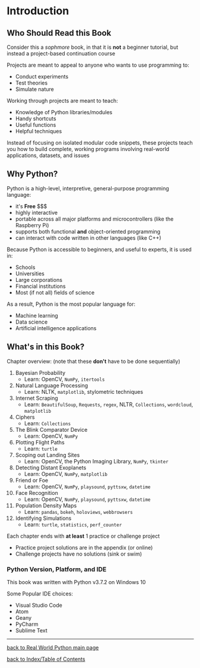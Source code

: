 # Introduction

## Who Should Read this Book

Consider this a *sophmore* book, in that it is **not** a beginner tutorial, but instead a 
project-based continuation course

Projects are meant to appeal to anyone who wants to use programming to:
* Conduct experiments
* Test theories
* Simulate nature

Working through projects are meant to teach:
* Knowledge of Python libraries/modules
* Handy shortcuts
* Useful functions
* Helpful techniques

Instead of focusing on isolated modular code snippets, these projects teach you how to 
build complete, working programs involving real-world applications, datasets, and issues


## Why Python?

Python is a high-level, interpretive, general-purpose programming language:
* it's **Free** $$$
* highly interactive
* portable across all major platforms and microcontrollers (like the Raspberry Pi)
* supports both functional **and** object-oriented programming
* can interact with code written in other languages (like C++)

Because Python is accessible to beginners, and useful to experts, it is used in:
* Schools
* Universities
* Large corporations
* Financial institutions
* Most (if not all) fields of science

As a result, Python is the most popular language for:
* Machine learning
* Data science
* Artificial intelligence applications


## What's in this Book?

Chapter overview: (note that these **don't** have to be done sequentially)
1. Bayesian Probability
    - Learn: OpenCV, `NumPy`, `itertools`
2. Natural Language Processing
    - Learn: NLTK, `matplotlib`, stylometric techniques
3. Internet Scraping
    - Learn: `BeautifulSoup`, `Requests`, `regex`, NLTR, `Collections`, `wordcloud`, `matplotlib`
4. Ciphers
    - Learn: `Collections`
5. The Blink Comparator Device
    - Learn: OpenCV, `NumPy`
6. Plotting Flight Paths
    - Learn: `turtle`
7. Scoping out Landing Sites
    - Learn: OpenCV, the Python Imaging Library, `NumPy`, `tkinter`
8. Detecting Distant Exoplanets
    - Learn: OpenCV, `NumPy`, `matplotlib`
9. Friend or Foe
    - Learn: OpenCV, `NumPy`, `playsound`, `pyttsxw`, `datetime`
10. Face Recognition
    - Learn: OpenCV, `NumPy`, `playsound`, `pyttsxw`, `datetime`
11. Population Density Maps
    - Learn: `pandas`, `bokeh`, `holoviews`, `webbrowsers`
12. Identifying Simulations
    - Learn: `turtle`, `statistics`, `perf_counter`

Each chapter ends with **at least** 1 practice or challenge project
* Practice project solutions are in the appendix (or online)
* Challenge projects have no solutions (sink or swim)

### Python Version, Platform, and IDE

This book was written with Python v3.7.2 on Windows 10

Some Popular IDE choices:
* Visual Studio Code
* Atom
* Geany
* PyCharm
* Sublime Text


---
[back to Real World Python main page](rwp.md)

[back to Index/Table of Contents](index.md)
